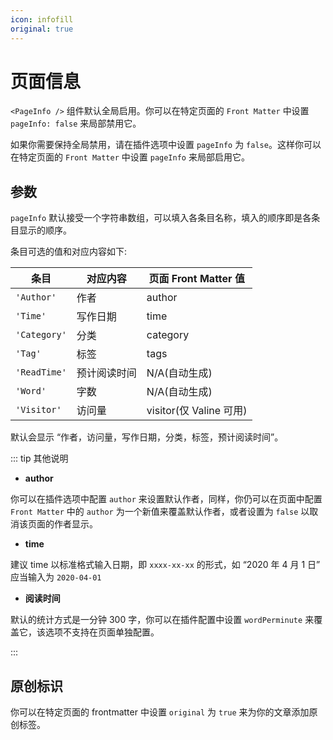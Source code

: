 ```yaml
---
icon: infofill
original: true
---
```


# 页面信息

`<PageInfo />` 组件默认全局启用。你可以在特定页面的 `Front Matter` 中设置 `pageInfo: false` 来局部禁用它。

如果你需要保持全局禁用，请在插件选项中设置 `pageInfo` 为 `false`。这样你可以在特定页面的 `Front Matter` 中设置 `pageInfo` 来局部启用它。

## 参数

`pageInfo` 默认接受一个字符串数组，可以填入各条目名称，填入的顺序即是各条目显示的顺序。

条目可选的值和对应内容如下:

| 条目         | 对应内容     | 页面 Front Matter 值    |
| ------------ | ------------ | ----------------------- |
| `'Author'`   | 作者         | author                  |
| `'Time'`     | 写作日期     | time                    |
| `'Category'` | 分类         | category                |
| `'Tag'`      | 标签         | tags                    |
| `'ReadTime'` | 预计阅读时间 | N/A(自动生成)           |
| `'Word'`     | 字数         | N/A(自动生成)           |
| `'Visitor'`  | 访问量       | visitor(仅 Valine 可用) |

默认会显示 “作者，访问量，写作日期，分类，标签，预计阅读时间”。

::: tip 其他说明

- **author**

你可以在插件选项中配置 `author` 来设置默认作者，同样，你仍可以在页面中配置 `Front Matter` 中的 `author` 为一个新值来覆盖默认作者，或者设置为 `false` 以取消该页面的作者显示。

- **time**

建议 time 以标准格式输入日期，即 `xxxx-xx-xx` 的形式，如 “2020 年 4 月 1 日” 应当输入为 `2020-04-01`

- **阅读时间**

默认的统计方式是一分钟 300 字，你可以在插件配置中设置 `wordPerminute` 来覆盖它，该选项不支持在页面单独配置。

:::

## 原创标识

你可以在特定页面的 frontmatter 中设置 `original` 为 `true` 来为你的文章添加原创标签。
